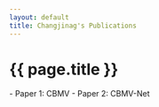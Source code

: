 ```yaml
---
layout: default
title: Changjinag's Publications
---
```

<h1>{{ page.title }}</h1>
- Paper 1: CBMV 
- Paper 2: CBMV-Net

